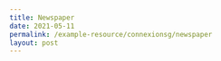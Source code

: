 ```yaml
---
title: Newspaper
date: 2021-05-11
permalink: /example-resource/connexionsg/newspaper
layout: post
---
```

